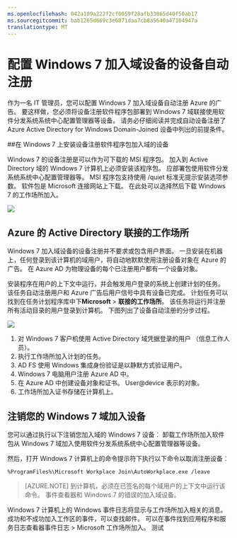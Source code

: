 ```yaml
---
ms.openlocfilehash: 042a109a222f2cf0059f28afb33065d40f50ab17
ms.sourcegitcommit: bab1265d669c3e6871daa7cb8a5640a47104947a
translationtype: MT
---
```

<properties
    pageTitle="# 配置设备自动注册 Windows 7 加入域设备 |Microsoft Azure"
    description="配置 Windows 7 域的步骤加入设备自动注册 Azure 的广告。 然后将设备注册软件程序包部署到您的 Windows 7 域的步骤联接使用软件分发系统系统中心配置管理器等设备。"
    services="active-directory"
    documentationCenter=""
    authors="femila"
    manager="stevenpo"
    editor=""/>

<tags
    ms.service="active-directory"
    ms.workload="identity"
    ms.tgt_pltfrm="na"
    ms.devlang="na"
    ms.topic="article"
    ms.date="08/02/2015"
    ms.author="femila"/>

# 配置 Windows 7 加入域设备的设备自动注册

作为一名 IT 管理员，您可以配置 Windows 7 加入域设备自动注册 Azure 的广告。 要这样做，您必须将设备注册软件程序包部署到 Windows 7 域联接使用软件分发系统系统中心配置管理器等设备。 请务必仔细阅读并完成自动设备注册了 Azure Active Directory for Windows Domain-Joined 设备中列出的前提条件。

##在 Windows 7 上安装设备注册软件程序包加入域的设备

Windows 7 的设备注册是可以作为可下载的 MSI 程序包。 加入到 Active Directory 域的 Windows 7 计算机上必须安装该程序包。 应部署包使用软件分发系统系统中心配置管理器等。 MSI 程序包支持使用 /quiet 标准无提示安装选项参数。
软件包是 Microsoft 连接网站上下载。 在此处可以选择然后下载 Windows 7 的工作场所加入。

![](./media/active-directory-conditional-access/device-registration-process-windows7.gif)

## Azure 的 Active Directory 联接的工作场所
Windows 7 加入域设备的设备注册并不要求或包含用户界面。 一旦安装在机器上，任何登录到该计算机的域用户，将自动地默默使用注册设备对象在 Azure 的广告。 在 Azure AD 为物理设备的每个已注册用户都有一个设备对象。

安装程序在用户的上下文中运行，并会触发用户登录的系统上创建计划的任务。 该任务自动注册用户和 Azure 广告后用户信号中具有设备已完成。 计划任务可以找到在任务计划程序库中下**Microsoft** > **联接的工作场所**。
该任务将运行并注册所有活动目录的用户登录到计算机。
下图列出了设备自动注册的分步过程。

![](./media/active-directory-conditional-access/automatic-device-registration-windows7.png)

1. 对 Windows 7 客户机使用 Active Directory 域凭据登录的用户 （信息工作人员）。
1. 执行工作场所加入计划的任务。
1. AD FS 使用 Windows 集成身份验证是以静默方式验证用户。
1. Windows 7 电脑用户注册 Azure AD 中。
1. 在 Azure AD 中创建设备对象和证书。 User@device 表示的对象。
1. 工作场所加入证书存储在计算机上。

## 注销您的 Windows 7 域加入设备

您可以通过执行以下注销您加入域的 Windows 7 设备︰ 卸载工作场所加入软件包从 Windows 7 域加入使用软件分发系统系统中心配置管理器等设备。

然后，打开 Windows 7 计算机上的命令提示符下执行以下命令以取消注册设备︰
    
    %ProgramFiles%\Microsoft Workplace Join\AutoWorkplace.exe /leave

>[AZURE.NOTE]
>到计算机，必须在已签名的每个域用户的上下文中运行该命令。
事件查看器和 Windows 7 的错误的加入域设备。

Windows 7 计算机上的 Windows 事件日志将显示与工作场所加入相关的消息。 成功和不成功加入工作区的事件，可以查找邮件。 可以在事件找到应用程序和服务日志查看器事件日志 > Microsoft 工作场所加入。
测试
